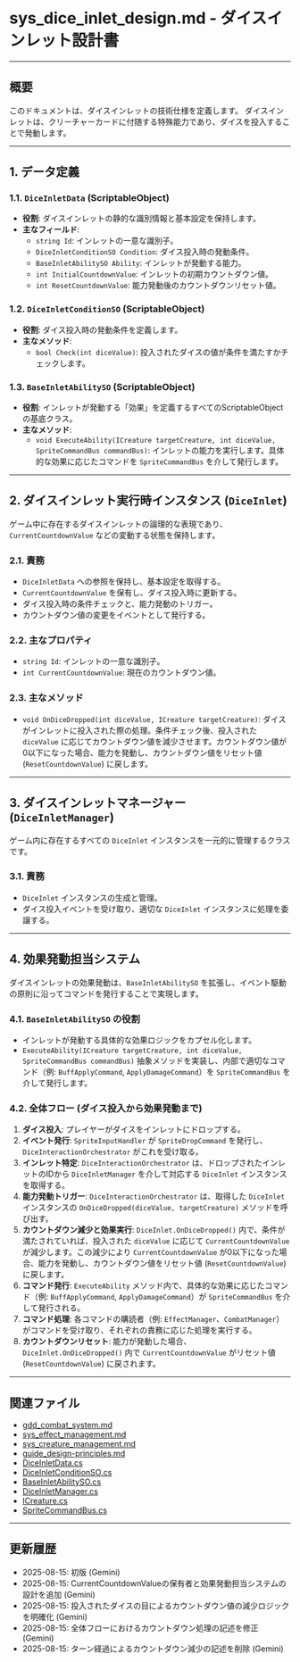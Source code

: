 # sys_dice_inlet_design.md - ダイスインレット設計書

---

## 概要

このドキュメントは、ダイスインレットの技術仕様を定義します。
ダイスインレットは、クリーチャーカードに付随する特殊能力であり、ダイスを投入することで発動します。

---

## 1. データ定義

### 1.1. `DiceInletData` (ScriptableObject)

-   **役割**: ダイスインレットの静的な識別情報と基本設定を保持します。
-   **主なフィールド**:
    -   `string Id`: インレットの一意な識別子。
    -   `DiceInletConditionSO Condition`: ダイス投入時の発動条件。
    -   `BaseInletAbilitySO Ability`: インレットが発動する能力。
    -   `int InitialCountdownValue`: インレットの初期カウントダウン値。
    -   `int ResetCountdownValue`: 能力発動後のカウントダウンリセット値。

### 1.2. `DiceInletConditionSO` (ScriptableObject)

-   **役割**: ダイス投入時の発動条件を定義します。
-   **主なメソッド**:
    -   `bool Check(int diceValue)`: 投入されたダイスの値が条件を満たすかチェックします。

### 1.3. `BaseInletAbilitySO` (ScriptableObject)

-   **役割**: インレットが発動する「効果」を定義するすべてのScriptableObjectの基底クラス。
-   **主なメソッド**:
    -   `void ExecuteAbility(ICreature targetCreature, int diceValue, SpriteCommandBus commandBus)`: インレットの能力を実行します。具体的な効果に応じたコマンドを `SpriteCommandBus` を介して発行します。

---

## 2. ダイスインレット実行時インスタンス (`DiceInlet`)

ゲーム中に存在するダイスインレットの論理的な表現であり、`CurrentCountdownValue` などの変動する状態を保持します。

### 2.1. 責務

-   `DiceInletData` への参照を保持し、基本設定を取得する。
-   `CurrentCountdownValue` を保有し、ダイス投入時に更新する。
-   ダイス投入時の条件チェックと、能力発動のトリガー。
-   カウントダウン値の変更をイベントとして発行する。

### 2.2. 主なプロパティ

-   `string Id`: インレットの一意な識別子。
-   `int CurrentCountdownValue`: 現在のカウントダウン値。

### 2.3. 主なメソッド

-   `void OnDiceDropped(int diceValue, ICreature targetCreature)`: ダイスがインレットに投入された際の処理。条件チェック後、投入された `diceValue` に応じてカウントダウン値を減少させます。カウントダウン値が0以下になった場合、能力を発動し、カウントダウン値をリセット値 (`ResetCountdownValue`) に戻します。

---

## 3. ダイスインレットマネージャー (`DiceInletManager`)

ゲーム内に存在するすべての `DiceInlet` インスタンスを一元的に管理するクラスです。

### 3.1. 責務

-   `DiceInlet` インスタンスの生成と管理。
-   ダイス投入イベントを受け取り、適切な `DiceInlet` インスタンスに処理を委譲する。

---

## 4. 効果発動担当システム

ダイスインレットの効果発動は、`BaseInletAbilitySO` を拡張し、イベント駆動の原則に沿ってコマンドを発行することで実現します。

### 4.1. `BaseInletAbilitySO` の役割

-   インレットが発動する具体的な効果ロジックをカプセル化します。
-   `ExecuteAbility(ICreature targetCreature, int diceValue, SpriteCommandBus commandBus)` 抽象メソッドを実装し、内部で適切なコマンド（例: `BuffApplyCommand`, `ApplyDamageCommand`）を `SpriteCommandBus` を介して発行します。

### 4.2. 全体フロー (ダイス投入から効果発動まで)

1.  **ダイス投入**: プレイヤーがダイスをインレットにドロップする。
2.  **イベント発行**: `SpriteInputHandler` が `SpriteDropCommand` を発行し、`DiceInteractionOrchestrator` がこれを受け取る。
3.  **インレット特定**: `DiceInteractionOrchestrator` は、ドロップされたインレットのIDから `DiceInletManager` を介して対応する `DiceInlet` インスタンスを取得する。
4.  **能力発動トリガー**: `DiceInteractionOrchestrator` は、取得した `DiceInlet` インスタンスの `OnDiceDropped(diceValue, targetCreature)` メソッドを呼び出す。
5.  **カウントダウン減少と効果実行**: `DiceInlet.OnDiceDropped()` 内で、条件が満たされていれば、投入された `diceValue` に応じて `CurrentCountdownValue` が減少します。この減少により `CurrentCountdownValue` が0以下になった場合、能力を発動し、カウントダウン値をリセット値 (`ResetCountdownValue`) に戻します。
6.  **コマンド発行**: `ExecuteAbility` メソッド内で、具体的な効果に応じたコマンド（例: `BuffApplyCommand`, `ApplyDamageCommand`）が `SpriteCommandBus` を介して発行される。
7.  **コマンド処理**: 各コマンドの購読者（例: `EffectManager`、`CombatManager`）がコマンドを受け取り、それぞれの責務に応じた処理を実行する。
8.  **カウントダウンリセット**: 能力が発動した場合、`DiceInlet.OnDiceDropped()` 内で `CurrentCountdownValue` がリセット値 (`ResetCountdownValue`) に戻されます。

---

## 関連ファイル

-   [gdd_combat_system.md](../../gdd/gdd_combat_system.md)
-   [sys_effect_management.md](../sys_effect_management.md)
-   [sys_creature_management.md](../sys_creature_management.md)
-   [guide_design-principles.md](../../guide/guide_design-principles.md)
-   [DiceInletData.cs](../../Scripts/Data/DiceInletData.cs)
-   [DiceInletConditionSO.cs](../../Scripts/Data/DiceInletConditionSO.cs)
-   [BaseInletAbilitySO.cs](../../Scripts/Data/BaseInletAbilitySO.cs)
-   [DiceInletManager.cs](../../Scripts/Manager/DiceInletManager.cs)
-   [ICreature.cs](../../Scripts/Domain/ICreature.cs)
-   [SpriteCommandBus.cs](../../Scripts/UI/SpriteCommandBus.cs)

---

## 更新履歴

-   2025-08-15: 初版 (Gemini)
-   2025-08-15: CurrentCountdownValueの保有者と効果発動担当システムの設計を追加 (Gemini)
-   2025-08-15: 投入されたダイスの目によるカウントダウン値の減少ロジックを明確化 (Gemini)
-   2025-08-15: 全体フローにおけるカウントダウン処理の記述を修正 (Gemini)
-   2025-08-15: ターン経過によるカウントダウン減少の記述を削除 (Gemini)
